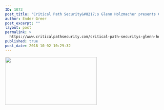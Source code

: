 ```yaml
---
ID: 1073
post_title: 'Critical Path Security&#8217;s Glenn Holzmacher presents CyberZoology at DC770'
author: Ender Greer
post_excerpt: ""
layout: post
permalink: >
  https://www.criticalpathsecurity.com/critical-path-securitys-glenn-holzmacher-presents-cyberzoology-at-dc770/
published: true
post_date: 2018-10-02 10:29:32
---
```

<a href="https://www.criticalpathsecurity.com/wp-content/uploads/2018/10/dc770_oct2_speaking_engagement.png"><img class="alignnone size-medium wp-image-1074" src="https://www.criticalpathsecurity.com/wp-content/uploads/2018/10/dc770_oct2_speaking_engagement-300x157.png" alt="" width="300" height="157" /></a>